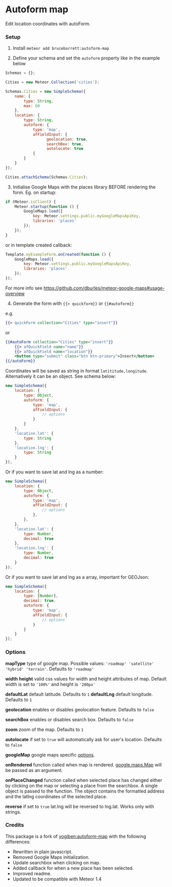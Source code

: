 Autoform map
============

Edit location coordinates with autoForm.

### Setup ###
1) Install `meteor add bruceborrett:autoform-map`

2) Define your schema and set the `autoform` property like in the example below
```javascript
Schemas = {};

Cities = new Meteor.Collection('cities');

Schemas.Cities = new SimpleSchema({
    name: {
        type: String,
        max: 60
    },
    location: {
        type: String,
        autoform: {
            type: 'map',
            afFieldInput: {
                  geolocation: true,
                  searchBox: true,
                  autolocate: true
            {
        }
    }
});

Cities.attachSchema(Schemas.Cities);
```

3) Initialise Google Maps with the places library BEFORE rendering the form. Eg. on startup:
```javascript
if (Meteor.isClient) {
    Meteor.startup(function () {
        GoogleMaps.load({
            key: Meteor.settings.public.myGoogleMapsApiKey,
            libraries: 'places'
        });
    });
}
```

or in template created callback:
```javascript
Template.myExampleForm.onCreated(function () {
    GoogleMaps.load({
        key: Meteor.settings.public.myGoogleMapsApiKey,
        libraries: 'places'
    });
});
```

For more info see https://github.com/dburles/meteor-google-maps#usage-overview

4) Generate the form with `{{> quickform}}` or `{{#autoform}}`

e.g.
```handlebars
{{> quickForm collection="Cities" type="insert"}}
```

or

```handlebars
{{#autoForm collection="Cities" type="insert"}}
    {{> afQuickField name="name"}}
    {{> afQuickField name="location"}}
    <button type="submit" class="btn btn-primary">Insert</button>
{{/autoForm}}
```

Coordinates will be saved as string in format `latititude,longitude`. Alternatively it can be an object. See schema below:

```javascript
new SimpleSchema({
    location: {
        type: Object,
        autoform: {
            type: 'map',
            afFieldInput: {
                // options
            }
        }
    },
    'location.lat': {
        type: String
    },
    'location.lng': {
        type: String
    }
});
```

Or if you want to save lat and lng as a number:

```javascript
new SimpleSchema({
    location: {
        type: Object,
        autoform: {
            type: 'map',
            afFieldInput: {
                // options
            },
        },
    },
    'location.lat': {
        type: Number,
        decimal: true
    },
    'location.lng': {
        type: Number,
        decimal: true
    }
});
```

Or if you want to save lat and lng as a array, important for GEOJson:

```javascript
new SimpleSchema({
    location: {
        type: [Number],
        decimal: true,
        autoform: {
            type: 'map',
            afFieldInput: {
                // options
            }
        }
    }
});
```

### Options ###

**mapType** type of google map. Possible values: `'roadmap' 'satellite' 'hybrid' 'terrain'`. Defaults to `'roadmap'`

**width** **height** valid css values for width and height attributes of map. Default width is set to `'100%'` and height is `'200px'`

**defaultLat** default latitude. Defaults to `1`
**defaultLng** default longitude. Defaults to `1`

**geolocation** enables or disables geolocation feature. Defaults to `false`

**searchBox** enables or disables search box. Defaults to `false`

**zoom** zoom of the map. Defaults to `1`

**autolocate** if set to `true` will automatically ask for user's location. Defaults to `false`

**googleMap** google maps specific [options](https://developers.google.com/maps/documentation/javascript/reference#MapOptions).

**onRendered** function called when map is rendered. [google.maps.Map](https://developers.google.com/maps/documentation/javascript/reference#Map) will be passed as an argument.

**onPlaceChanged** function called when selected place has changed either by clicking on the map or selecting a place from the searchbox. A single object is passed to the function. The object contains the formatted address and the latlng coordinates of the selected place.

**reverse** if set to `true` lat.lng will be reversed to lng.lat. Works only with strings.


### Credits ###
This package is a fork of [yogiben:autoform-map](https://github.com/yogiben/meteor-autoform-map) with the following differences:
* Rewritten in plain javascript.
* Removed Google Maps initialization.
* Update searchbox when clicking on map.
* Added callback for when a new place has been selected.
* Improved readme.
* Updated to be compatible with Meteor 1.4

